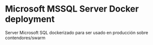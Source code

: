 # Microsoft MSSQL Server Docker deployment
Server Microsoft SQL dockerizado para ser usado en producción sobre contendores/swarm
